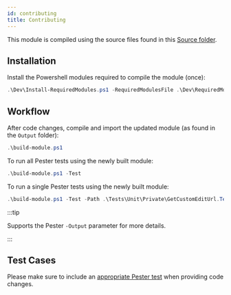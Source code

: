 ```yaml
---
id: contributing
title: Contributing
---
```


This module is compiled using the source files found in this
[Source folder](https://github.com/alt3/Docusaurus.PowerShell/tree/main/Source).

## Installation

Install the Powershell modules required to compile the module (once):

```powershell
.\Dev\Install-RequiredModules.ps1 -RequiredModulesFile .\Dev\RequiredModules.psd1 -Verbose
```

## Workflow

After code changes, compile and import the updated module (as found in the `Output` folder):

```powershell
.\build-module.ps1
```

To run all Pester tests using the newly built module:

```powershell
.\build-module.ps1 -Test
```

To run a single Pester tests using the newly built module:

```powershell
.\build-module.ps1 -Test -Path .\Tests\Unit\Private\GetCustomEditUrl.Tests.ps1
```

:::tip

Supports the Pester `-Output` parameter for more details.

:::

## Test Cases

Please make sure to include an [appropriate Pester test](https://github.com/alt3/Docusaurus.PowerShell/tree/main/Tests)
when providing code changes.

